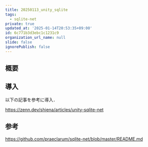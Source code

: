 ```yaml
---
title: 20250113_unity_sqlite
tags:
  - sqlite-net
private: true
updated_at: '2025-01-14T20:53:35+09:00'
id: 6c771b3d3ebc1c1231c9
organization_url_name: null
slide: false
ignorePublish: false
---
```


## 概要

## 導入

以下の記事を参考に導入．

https://zenn.dev/shiena/articles/unity-sqlite-net

## 参考

https://github.com/praeclarum/sqlite-net/blob/master/README.md
